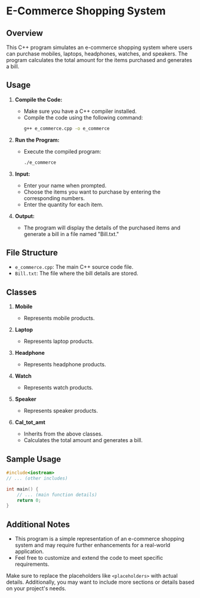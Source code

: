 # E-Commerce Shopping System

## Overview

This C++ program simulates an e-commerce shopping system where users can purchase mobiles, laptops, headphones, watches, and speakers. The program calculates the total amount for the items purchased and generates a bill.

## Usage

1. **Compile the Code:**
   - Make sure you have a C++ compiler installed.
   - Compile the code using the following command:
     ```bash
     g++ e_commerce.cpp -o e_commerce
     ```

2. **Run the Program:**
   - Execute the compiled program:
     ```bash
     ./e_commerce
     ```

3. **Input:**
   - Enter your name when prompted.
   - Choose the items you want to purchase by entering the corresponding numbers.
   - Enter the quantity for each item.

4. **Output:**
   - The program will display the details of the purchased items and generate a bill in a file named "Bill.txt."

## File Structure

- `e_commerce.cpp`: The main C++ source code file.
- `Bill.txt`: The file where the bill details are stored.

## Classes

1. **Mobile**
   - Represents mobile products.

2. **Laptop**
   - Represents laptop products.

3. **Headphone**
   - Represents headphone products.

4. **Watch**
   - Represents watch products.

5. **Speaker**
   - Represents speaker products.

6. **Cal_tot_amt**
   - Inherits from the above classes.
   - Calculates the total amount and generates a bill.

## Sample Usage

```cpp
#include<iostream>
// ... (other includes)

int main() {
    // ... (main function details)
    return 0;
}
```

## Additional Notes

- This program is a simple representation of an e-commerce shopping system and may require further enhancements for a real-world application.
- Feel free to customize and extend the code to meet specific requirements.
  

Make sure to replace the placeholders like `<placeholders>` with actual details. Additionally, you may want to include more sections or details based on your project's needs.
